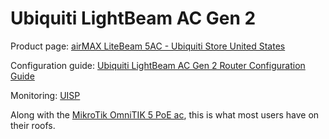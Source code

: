 # Ubiquiti LightBeam AC Gen 2

Product page: [airMAX LiteBeam 5AC - Ubiquiti Store United States](https://store.ui.com/us/en/category/all-wireless/products/litebeam-5ac)

Configuration guide: [Ubiquiti LightBeam AC Gen 2 Router Configuration Guide](../guides/configuring-routers/litebeam.md)

Monitoring: [UISP](https://tucsonmesh.uisp.com) 

Along with the [MikroTik OmniTIK 5 PoE ac](omnitik.md), this is what most users have on their roofs.
